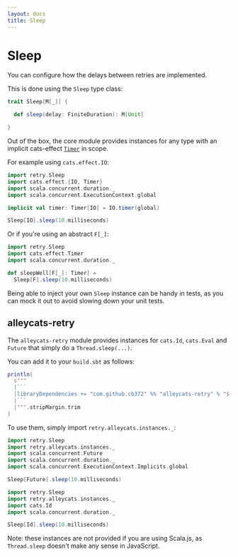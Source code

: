 ```yaml
---
layout: docs
title: Sleep
---
```


# Sleep

You can configure how the delays between retries are implemented.

This is done using the `Sleep` type class:

```scala
trait Sleep[M[_]] {

  def sleep(delay: FiniteDuration): M[Unit]

}
```

Out of the box, the core module provides instances for any type with an implicit cats-effect
[`Timer`](https://typelevel.org/cats-effect/datatypes/timer.html) in scope.

For example using `cats.effect.IO`:

```scala mdoc:silent:reset-class
import retry.Sleep
import cats.effect.{IO, Timer}
import scala.concurrent.duration._
import scala.concurrent.ExecutionContext.global

implicit val timer: Timer[IO] = IO.timer(global)

Sleep[IO].sleep(10.milliseconds)
```

Or if you're using an abstract `F[_]`:

```scala mdoc:silent:reset-class
import retry.Sleep
import cats.effect.Timer
import scala.concurrent.duration._

def sleepWell[F[_]: Timer] =
  Sleep[F].sleep(10.milliseconds)
```


Being able to inject your own `Sleep` instance can be handy in tests, as you
can mock it out to avoid slowing down your unit tests.


## alleycats-retry

The `alleycats-retry` module provides instances for `cats.Id`, `cats.Eval` and `Future` that
simply do a `Thread.sleep(...)`.

You can add it to your `build.sbt` as follows:
```scala mdoc:passthrough
println(
  s"""
  |```
  |libraryDependencies += "com.github.cb372" %% "alleycats-retry" % "${retry.BuildInfo.version.replaceFirst("\\+.*", "")}"
  |```
  |""".stripMargin.trim
)
```

To use them, simply import `retry.alleycats.instances._`:

```scala mdoc:silent:reset-class
import retry.Sleep
import retry.alleycats.instances._
import scala.concurrent.Future
import scala.concurrent.duration._
import scala.concurrent.ExecutionContext.Implicits.global

Sleep[Future].sleep(10.milliseconds)
```

```scala mdoc:silent:reset-class
import retry.Sleep
import retry.alleycats.instances._
import cats.Id
import scala.concurrent.duration._

Sleep[Id].sleep(10.milliseconds)
```


Note: these instances are not provided if you are using Scala.js, as
`Thread.sleep` doesn't make any sense in JavaScript.

